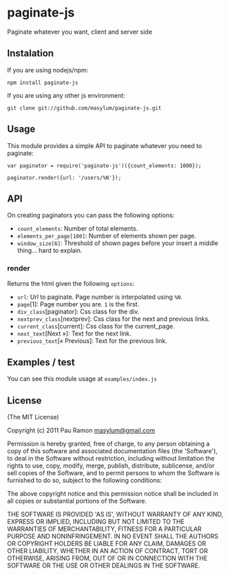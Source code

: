# paginate-js
Paginate whatever you want, client and server side

## Instalation

If you are using nodejs/npm:

    npm install paginate-js

If you are using any other js environment:

    git clone git://github.com/masylum/paginate-js.git

## Usage

This module provides a simple API to paginate whatever you need to paginate:

    var paginator = require('paginate-js')({count_elements: 1000});

    paginator.render({url: '/users/%N'});

## API

On creating paginators you can pass the following options:

* `count_elements`: Number of total elements.
* `elements_per_page[100]`: Number of elements shown per page.
* `window_size[6]`: Threshold of shown pages before your insert a middle thing... hard to explain.

### render

Returns the html given the following `options`:

* `url`: Url to paginate. Page number is interpolated using `%N`.
* `page`[1]: Page number you are. `1` is the first.
* `div_class`[paginator]: Css class for the div.
* `nextprev_class`[nextprev]: Css class for the next and previous links.
* `current_class`[current]: Css class for the current_page.
* `next_text`[Next »]: Text for the next link.
* `previous_text`[« Previous]: Text for the previous link.

## Examples / test

You can see this module usage at `examples/index.js`

## License

(The MIT License)

Copyright (c) 2011 Pau Ramon <masylum@gmail.com>

Permission is hereby granted, free of charge, to any person obtaining a copy of this software and associated documentation files (the 'Software'), to deal in the Software without restriction, including without limitation the rights to use, copy, modify, merge, publish, distribute, sublicense, and/or sell copies of the Software, and to permit persons to whom the Software is furnished to do so, subject to the following conditions:

The above copyright notice and this permission notice shall be included in all copies or substantial portions of the Software.

THE SOFTWARE IS PROVIDED 'AS IS', WITHOUT WARRANTY OF ANY KIND, EXPRESS OR IMPLIED, INCLUDING BUT NOT LIMITED TO THE WARRANTIES OF MERCHANTABILITY, FITNESS FOR A PARTICULAR PURPOSE AND NONINFRINGEMENT. IN NO EVENT SHALL THE AUTHORS OR COPYRIGHT HOLDERS BE LIABLE FOR ANY CLAIM, DAMAGES OR OTHER LIABILITY, WHETHER IN AN ACTION OF CONTRACT, TORT OR OTHERWISE, ARISING FROM, OUT OF OR IN CONNECTION WITH THE SOFTWARE OR THE USE OR OTHER DEALINGS IN THE SOFTWARE.
